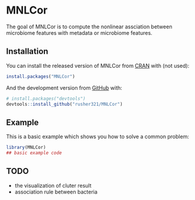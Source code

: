 
<!-- README.md is generated from README.Rmd. Please edit that file -->
MNLCor
======

<!-- badges: start -->
<!-- badges: end -->
The goal of MNLCor is to compute the nonlinear assciation between microbiome features with metadata or 
microbiome features.

Installation
------------

You can install the released version of MNLCor from [CRAN](https://CRAN.R-project.org) with (not used):

``` r
install.packages("MNLCor")
```

And the development version from [GitHub](https://github.com/) with:

``` r
# install.packages("devtools")
devtools::install_github("rusher321/MNLCor")
```

Example
-------

This is a basic example which shows you how to solve a common problem:

``` r
library(MNLCor)
## basic example code
```

TODO
-------

* the visualization of cluter result 
* association rule between bacteria
